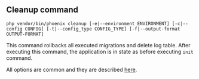 ## Cleanup command
`php vendor/bin/phoenix cleanup [-e|--environment ENVIRONMENT] [-c|--config CONFIG] [-t|--config_type CONFIG_TYPE] [-f|--output-format OUTPUT-FORMAT]`

This command rollbacks all executed migrations and delete log table. After executing this command, the application is in state as before executing `init` command.

All options are common and they are described [here](index.md).
